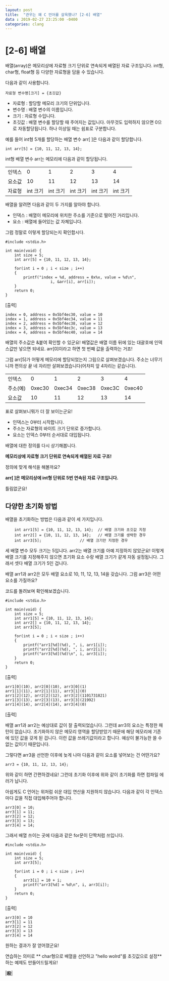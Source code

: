 ```yaml
---
layout: post
title:  "관우는 왜 C 언어를 살육했나? [2-6] 배열"
data : 2019-02-27 23:25:00 -0400
categories: clang
---
```


# [2-6] 배열

배열(array)은 메모리상에 자료형 크기 단위로 연속되게 배열된 자료 구조입니다. int형, char형, float형 등 다양한 자료형을 담을 수 있습니다.

다음과 같이 사용합니다.


```
자료형 변수명[크기] = {초깃값}
```



*   자료형 : 할당할 메모리 크기의 단위입니다.
*   변수명 : 배열 변수의 이름입니다.
*   크기 : 자료형 수입니다.
*   초깃값 : 배열 변수를 할당할 때 주어지는 값입니다. 아무것도 입력하지 않으면 0으로 자동할당됩니다. 하나 이상일 때는 쉼표로 구분합니다.

예를 들어 int형 5개를 할당하는 배열 변수 arr[ ]은 다음과 같이 할당합니다.


```
int arr[5] = {10, 11, 12, 13, 14};
```


int형 배열 변수 arr는 메모리에 다음과 같이 할당됩니다. 


<table>
  <tr>
   <td>인덱스
   </td>
   <td>0
   </td>
   <td>1
   </td>
   <td>2
   </td>
   <td>3
   </td>
   <td>4
   </td>
  </tr>
  <tr>
   <td>요소값
   </td>
   <td>10
   </td>
   <td>11
   </td>
   <td>12
   </td>
   <td>13
   </td>
   <td>14
   </td>
  </tr>
  <tr>
   <td>자료형
   </td>
   <td>int 크기
   </td>
   <td>int 크기
   </td>
   <td>int 크기
   </td>
   <td>int 크기
   </td>
   <td>int 크기
   </td>
  </tr>
</table>


배열을 알려면 다음과 같이 두 가지를 알아야 합니다.



*   인덱스 : 배열이 메모리에 위치한 주소를 기준으로 떨어진 거리입니다.
*   요소 : 배열에 들어있는 값 자체입니다.

그럼 정말로 이렇게 할당되는지 확인합시다.


```
#include <stdio.h>

int main(void) {
	int size = 5;
	int arr[5] = {10, 11, 12, 13, 14};
	
	for(int i = 0 ; i < size ; i++)
	{
		printf("index = %d, address = 0x%x, value = %d\n", 
                    i, &arr[i], arr[i]);
	}
	return 0;
}
```


[출력]


```
index = 0, address = 0x5bf4ec30, value = 10
index = 1, address = 0x5bf4ec34, value = 11
index = 2, address = 0x5bf4ec38, value = 12
index = 3, address = 0x5bf4ec3c, value = 13
index = 4, address = 0x5bf4ec40, value = 14
```


배열의 주소값은 &붙여 확인할 수 있군요! 배열값은 배열 이름 뒤에 있는 대괄호에 인덱스값만 넣으면 되네요. arr[0]이라고 하면 첫 번째 값을 출력하는 거죠! 

그럼 arr[5]가 어떻게 메모리에 할당되었는지 그림으로 살펴보겠습니다. 주소는 너무기니까 편의상 끝 네 자리만 살펴보겠습니다(어차피 앞 4자리는 같습니다).


<table>
  <tr>
   <td>인덱스
   </td>
   <td>0
   </td>
   <td>1
   </td>
   <td>2
   </td>
   <td>3
   </td>
   <td>4
   </td>
  </tr>
  <tr>
   <td>주소(예)
   </td>
   <td>0xec30
   </td>
   <td>0xec34
   </td>
   <td>0xec38
   </td>
   <td>0xec3C
   </td>
   <td>0xec40
   </td>
  </tr>
  <tr>
   <td>요소값
   </td>
   <td>10
   </td>
   <td>11
   </td>
   <td>12
   </td>
   <td>13
   </td>
   <td>14
   </td>
  </tr>
</table>


표로 살펴보니뭐가 더 잘 보이는군요!



*   인덱스는 0부터 시작합니다.
*   주소는 자료형의 바이트 크기 단위로 증가합니다.
*   요소는 인덱스 0부터 순서대로 대입됩니다.

배열에 대한 정의를 다시 상기해봅니다.

**메모리상에 자료형 크기 단위로 연속되게 배열된 자료 구조!**

정의에 맞게 해석을 해볼까요?

**arr[ ]은 메모리상에 int형 단위로 5번 연속된 자료 구조입니다.**

틀림없군요!


## 다양한 초기화 방법

배열을 초기화하는 방법은 다음과 같이 세 가지입니다.


```
	int arr1[5] = {10, 11, 12, 13, 14};  // 배열 크기와 초깃값 지정
	int arr2[] = {10, 11, 12, 13, 14};   // 배열 크기를 생략한 경우
	int arr3[5];				 // 배열 크기만 지정한 경우
```


세 배열 변수 모두 크기는 5입니다. arr2는 배열 크기를 아예 지정하지 않았군요! 이렇게 배열 크기를 지정해주지 않으면 초기화 요소 수랑 배열 크기가 같게 자동 설정됩니다. 그래서 셋다 배열 크기가 5인 겁니다.

배열 arr1과 arr2은 모두 배열 요소로 10, 11, 12, 13, 14을 갖습니다. 그럼 arr3은 어떤 요소를 가질까요?

코드를 돌려보며 확인해보겠습니다.


```
#include <stdio.h>

int main(void) {
	int size = 5;
	int arr1[5] = {10, 11, 12, 13, 14};
	int arr2[] = {10, 11, 12, 13, 14};
	int arr3[5];
	
	for(int i = 0 ; i < size ; i++)
	{
		printf("arr1[%d](%d), ", i, arr1[i]);
		printf("arr2[%d](%d), ", i, arr2[i]);
		printf("arr3[%d](%d)\n", i, arr3[i]);
	}
	return 0;
}
```


[출력]


```
arr1[0](10), arr2[0](10), arr3[0](1)
arr1[1](11), arr2[1](11), arr3[1](0)
arr1[2](12), arr2[2](12), arr3[2](1101731821)
arr1[3](13), arr2[3](13), arr3[3](21992)
arr1[4](14), arr2[4](14), arr3[4](0)
```


[출력]

배열 arr1과 arr2는 예상대로 값이 잘 출력되었습니다. 그런데 arr3의 요소는 특정한 패턴이 없습니다. 초기화하지 않은 메모리 영역을 할당받았기 때문에 해당 메모리에 기존에 있던 값을 갖게 된 겁니다. 이런 값을 쓰레기값이라고 합니다. 예상이 불가능한 쓸 수 없는 값이기 때문입니다. 

그렇다면 arr3을 선언한 이후에 늦게 나마 다음과 같이 요소를 넣어보는 건 어떤가요?


```
arr3 = {10, 11, 12, 13, 14};
```


위와 같이 하면 간편하겠네요! 그런데 초기화 이후에 위와 같이 초기화를 하면 컴파일 에러가 납니다.

아쉽게도 C 언어는 위처럼 쉬운 대입 연산을 지원하지 않습니다. 다음과 같이 각 인덱스마다 값을 직접 대입해주어야 합니다.


```
arr3[0] = 10;
arr3[1] = 11;
arr3[2] = 12;
arr3[3] = 13;
arr3[4] = 14;
```


그래서 배열 쓰이는 곳에 다음과 같은 for문이 단짝처럼 쓰입니다.


```
#include <stdio.h>

int main(void) {
	int size = 5;
	int arr3[5];
	
	for(int i = 0 ; i < size ; i++)
	{
		arr3[i] = 10 + i;
		printf("arr3[%d] = %d\n", i, arr3[i]);
	}
	return 0;
}
```


[출력]


```
arr3[0] = 10
arr3[1] = 11
arr3[2] = 12
arr3[3] = 13
arr3[4] = 14
```


원하는 결과가 잘 얻어졌군요!

연습하는 의미로 ** char형으로 배열을 선언하고 "hello wolrd"를 초깃값으로 설정** 하는 예제도 만들어드릴게요!

|**殺**|
